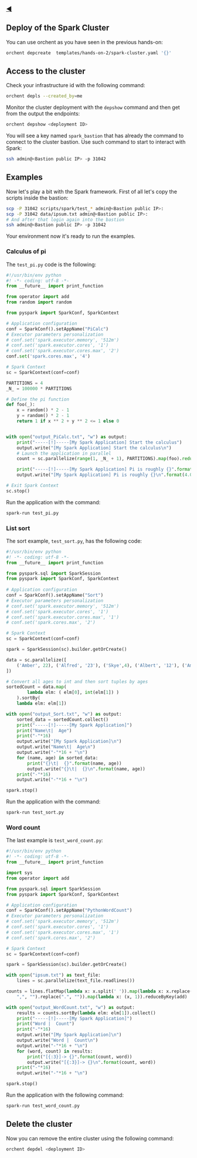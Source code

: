 ### [◀](/SOSC-2018)

## Deploy of the Spark Cluster

You can use orchent as you have seen in the previous hands-on:

``` bash
orchent depcreate  templates/hands-on-2/spark-cluster.yaml '{}'
```

## Access to the cluster

Check your infrastructure id with the following command:

```bash
orchent depls --created_by=me
```

Monitor the cluster deployment with the `depshow` command and then get from the output the endpoints:

``` bash
orchent depshow <deployment ID>
```

You will see a key named `spark_bastion` that has already the command to connect to the cluster bastion. Use such command to start to interact with Spark:

```bash
ssh admin@<Bastion public IP> -p 31042
```

## Examples

Now let's play a bit with the Spark framework. First of all let's copy the scripts inside the bastion:

```bash
scp -P 31042 scripts/spark/test_* admin@<Bastion public IP>:
scp -P 31042 data/ipsum.txt admin@<Bastion public IP>:
# And after that login again into the bastion
ssh admin@<Bastion public IP> -p 31042
```

Your environment now it's ready to run the examples.

### Calculus of pi

The `test_pi.py` code is the following:

```python
#!/usr/bin/env python
#! -*- coding: utf-8 -*-
from __future__ import print_function

from operator import add
from random import random

from pyspark import SparkConf, SparkContext

# Application configuration
conf = SparkConf().setAppName("PiCalc")
# Executor parameters personalization
# conf.set('spark.executor.memory', '512m')
# conf.set('spark.executor.cores', '1')
# conf.set('spark.executor.cores.max', '2')
conf.set('spark.cores.max', '4')

# Spark Context
sc = SparkContext(conf=conf)

PARTITIONS = 4
_N_ = 100000 * PARTITIONS

# Define the pi function
def foo(_):
    x = random() * 2 - 1
    y = random() * 2 - 1
    return 1 if x ** 2 + y ** 2 <= 1 else 0


with open("output_PiCalc.txt", "w") as output:
    print("-----[!]-----[My Spark Application] Start the calculus")
    output.write("[My Spark Application] Start the calculus\n")
    # Launch the application in parallel
    count = sc.parallelize(range(1, _N_ + 1), PARTITIONS).map(foo).reduce(add)

    print("-----[!]-----[My Spark Application] Pi is roughly {}".format(4.0 * count / _N_))
    output.write("[My Spark Application] Pi is roughly {}\n".format(4.0 * count / _N_))

# Exit Spark Context
sc.stop()

```

Run the application with the command:

```bash
spark-run test_pi.py
```

### List sort

The sort example, `test_sort.py`, has the following code:

```python
#!/usr/bin/env python
#! -*- coding: utf-8 -*-
from __future__ import print_function

from pyspark.sql import SparkSession
from pyspark import SparkConf, SparkContext
    
# Application configuration
conf = SparkConf().setAppName("Sort")
# Executor parameters personalization
# conf.set('spark.executor.memory', '512m')
# conf.set('spark.executor.cores', '1')
# conf.set('spark.executor.cores.max', '1')
# conf.set('spark.cores.max', '2')

# Spark Context
sc = SparkContext(conf=conf)

spark = SparkSession(sc).builder.getOrCreate()

data = sc.parallelize([
    ('Amber', 22), ('Alfred', '23'), ('Skye',4), ('Albert', '12'), ('Amber', 9)
])

# Convert all ages to int and then sort tuples by ages
sortedCount = data.map(
        lambda elm: ( elm[0], int(elm[1]) )
    ).sortBy(
    lambda elm: elm[1])

with open("output_Sort.txt", "w") as output:
    sorted_data = sortedCount.collect()
    print("-----[!]-----[My Spark Application]")
    print("Name\t|  Age")
    print("-"*16)
    output.write("[My Spark Application]\n")
    output.write("Name\t|  Age\n")
    output.write("-"*16 + "\n")
    for (name, age) in sorted_data:
        print("{}\t|  {}".format(name, age))
        output.write("{}\t|  {}\n".format(name, age))
    print("-"*16)
    output.write("-"*16 + "\n")

spark.stop()

```

Run the application with the command:

```bash
spark-run test_sort.py
```

### Word count

The last example is `test_word_count.py`:

```python
#!/usr/bin/env python
#! -*- coding: utf-8 -*-
from __future__ import print_function

import sys
from operator import add

from pyspark.sql import SparkSession
from pyspark import SparkConf, SparkContext

# Application configuration
conf = SparkConf().setAppName("PythonWordCount")
# Executor parameters personalization
# conf.set('spark.executor.memory', '512m')
# conf.set('spark.executor.cores', '1')
# conf.set('spark.executor.cores.max', '1')
# conf.set('spark.cores.max', '2')

# Spark Context
sc = SparkContext(conf=conf)

spark = SparkSession(sc).builder.getOrCreate()

with open("ipsum.txt") as text_file:
    lines = sc.parallelize(text_file.readlines())

counts = lines.flatMap(lambda x: x.split(' ')).map(lambda x: x.replace(
    ",", "").replace(".", "")).map(lambda x: (x, 1)).reduceByKey(add)

with open("output_WordCount.txt", "w") as output:
    results = counts.sortBy(lambda elm: elm[1]).collect()
    print("-----[!]-----[My Spark Application]")
    print("Word |  Count")
    print("-"*16)
    output.write("[My Spark Application]\n")
    output.write("Word |  Count\n")
    output.write("-"*16 + "\n")
    for (word, count) in results:
        print("[{:3}]-> {}".format(count, word))
        output.write("[{:3}]-> {}\n".format(count, word))
    print("-"*16)
    output.write("-"*16 + "\n")

spark.stop()

```

Run the application with the following command:

```bash
spark-run test_word_count.py
```

## Delete the cluster

Now you can remove the entire cluster using the following command:

``` bash
orchent depdel <deployment ID>
```